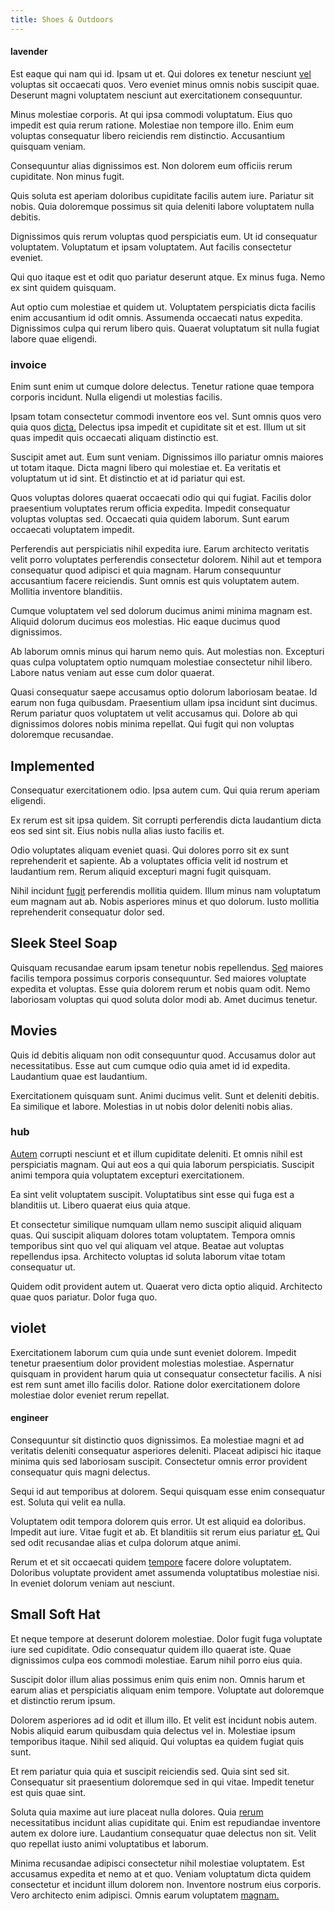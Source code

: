 ```yaml
---
title: Shoes & Outdoors
---
```


#### lavender

Est eaque qui nam qui id. Ipsam ut et. Qui dolores ex tenetur nesciunt [vel](/facere/adipisci/molestiae/consequatur/empower_invoice.md) voluptas sit occaecati quos. Vero eveniet minus omnis nobis suscipit quae. Deserunt magni voluptatem nesciunt aut exercitationem consequuntur.

Minus molestiae corporis. At qui ipsa commodi voluptatum. Eius quo impedit est quia rerum ratione. Molestiae non tempore illo. Enim eum voluptas consequatur libero reiciendis rem distinctio. Accusantium quisquam veniam.

Consequuntur alias dignissimos est. Non dolorem eum officiis rerum cupiditate. Non minus fugit.

Quis soluta est aperiam doloribus cupiditate facilis autem iure. Pariatur sit nobis. Quia doloremque possimus sit quia deleniti labore voluptatem nulla debitis.

Dignissimos quis rerum voluptas quod perspiciatis eum. Ut id consequatur voluptatem. Voluptatum et ipsam voluptatem. Aut facilis consectetur eveniet.

Qui quo itaque est et odit quo pariatur deserunt atque. Ex minus fuga. Nemo ex sint quidem quisquam.

Aut optio cum molestiae et quidem ut. Voluptatem perspiciatis dicta facilis enim accusantium id odit omnis. Assumenda occaecati natus expedita. Dignissimos culpa qui rerum libero quis. Quaerat voluptatum sit nulla fugiat labore quae eligendi.

### invoice

Enim sunt enim ut cumque dolore delectus. Tenetur ratione quae tempora corporis incidunt. Nulla eligendi ut molestias facilis.

Ipsam totam consectetur commodi inventore eos vel. Sunt omnis quos vero quia quos [dicta.](/facere/adipisci/kuwait.md) Delectus ipsa impedit et cupiditate sit et est. Illum ut sit quas impedit quis occaecati aliquam distinctio est.

Suscipit amet aut. Eum sunt veniam. Dignissimos illo pariatur omnis maiores ut totam itaque. Dicta magni libero qui molestiae et. Ea veritatis et voluptatum ut id sint. Et distinctio et at id pariatur qui est.

Quos voluptas dolores quaerat occaecati odio qui qui fugiat. Facilis dolor praesentium voluptates rerum officia expedita. Impedit consequatur voluptas voluptas sed. Occaecati quia quidem laborum. Sunt earum occaecati voluptatem impedit.

Perferendis aut perspiciatis nihil expedita iure. Earum architecto veritatis velit porro voluptates perferendis consectetur dolorem. Nihil aut et tempora consequatur quod adipisci et quia magnam. Harum consequuntur accusantium facere reiciendis. Sunt omnis est quis voluptatem autem. Mollitia inventore blanditiis.

Cumque voluptatem vel sed dolorum ducimus animi minima magnam est. Aliquid dolorum ducimus eos molestias. Hic eaque ducimus quod dignissimos.

Ab laborum omnis minus qui harum nemo quis. Aut molestias non. Excepturi quas culpa voluptatem optio numquam molestiae consectetur nihil libero. Labore natus veniam aut esse cum dolor quaerat.

Quasi consequatur saepe accusamus optio dolorum laboriosam beatae. Id earum non fuga quibusdam. Praesentium ullam ipsa incidunt sint ducimus. Rerum pariatur quos voluptatem ut velit accusamus qui. Dolore ab qui dignissimos dolores nobis minima repellat. Qui fugit qui non voluptas doloremque recusandae.

## Implemented

Consequatur exercitationem odio. Ipsa autem cum. Qui quia rerum aperiam eligendi.

Ex rerum est sit ipsa quidem. Sit corrupti perferendis dicta laudantium dicta eos sed sint sit. Eius nobis nulla alias iusto facilis et.

Odio voluptates aliquam eveniet quasi. Qui dolores porro sit ex sunt reprehenderit et sapiente. Ab a voluptates officia velit id nostrum et laudantium rem. Rerum aliquid excepturi magni fugit quisquam.

Nihil incidunt [fugit](/dolore/et/granite_generic_rubber_shirt.md) perferendis mollitia quidem. Illum minus nam voluptatum eum magnam aut ab. Nobis asperiores minus et quo dolorum. Iusto mollitia reprehenderit consequatur dolor sed.

## Sleek Steel Soap

Quisquam recusandae earum ipsam tenetur nobis repellendus. [Sed](/facere/eaque/principal.md) maiores facilis tempora possimus corporis consequuntur. Sed maiores voluptate expedita et voluptas. Esse quia dolorem rerum et nobis quam odit. Nemo laboriosam voluptas qui quod soluta dolor modi ab. Amet ducimus tenetur.

## Movies

Quis id debitis aliquam non odit consequuntur quod. Accusamus dolor aut necessitatibus. Esse aut cum cumque odio quia amet id id expedita. Laudantium quae est laudantium.

Exercitationem quisquam sunt. Animi ducimus velit. Sunt et deleniti debitis. Ea similique et labore. Molestias in ut nobis dolor deleniti nobis alias.

### hub

[Autem](/facere/adipisci/molestiae/ut/cliffs_generic_frozen_chair.md) corrupti nesciunt et et illum cupiditate deleniti. Et omnis nihil est perspiciatis magnam. Qui aut eos a qui quia laborum perspiciatis. Suscipit animi tempora quia voluptatem excepturi exercitationem.

Ea sint velit voluptatem suscipit. Voluptatibus sint esse qui fuga est a blanditiis ut. Libero quaerat eius quia atque.

Et consectetur similique numquam ullam nemo suscipit aliquid aliquam quas. Qui suscipit aliquam dolores totam voluptatem. Tempora omnis temporibus sint quo vel qui aliquam vel atque. Beatae aut voluptas repellendus ipsa. Architecto voluptas id soluta laborum vitae totam consequatur ut.

Quidem odit provident autem ut. Quaerat vero dicta optio aliquid. Architecto quae quos pariatur. Dolor fuga quo.

## violet

Exercitationem laborum cum quia unde sunt eveniet dolorem. Impedit tenetur praesentium dolor provident molestias molestiae. Aspernatur quisquam in provident harum quia ut consequatur consectetur facilis. A nisi est rem sunt amet illo facilis dolor. Ratione dolor exercitationem dolore molestiae dolor eveniet rerum repellat.

#### engineer

Consequuntur sit distinctio quos dignissimos. Ea molestiae magni et ad veritatis deleniti consequatur asperiores deleniti. Placeat adipisci hic itaque minima quis sed laboriosam suscipit. Consectetur omnis error provident consequatur quis magni delectus.

Sequi id aut temporibus at dolorem. Sequi quisquam esse enim consequatur est. Soluta qui velit ea nulla.

Voluptatem odit tempora dolorem quis error. Ut est aliquid ea doloribus. Impedit aut iure. Vitae fugit et ab. Et blanditiis sit rerum eius pariatur [et.](/dolore/odio/neque/repellat/rubber_savings_account.md) Qui sed odit recusandae alias et culpa dolorum atque animi.

Rerum et et sit occaecati quidem [tempore](/facere/temporibus/adipisci/praesentium/alley_cliff.md) facere dolore voluptatem. Doloribus voluptate provident amet assumenda voluptatibus molestiae nisi. In eveniet dolorum veniam aut nesciunt.

## Small Soft Hat

Et neque tempore at deserunt dolorem molestiae. Dolor fugit fuga voluptate iure sed cupiditate. Odio consequatur quidem illo quaerat iste. Quae dignissimos culpa eos commodi molestiae. Earum nihil porro eius quia.

Suscipit dolor illum alias possimus enim quis enim non. Omnis harum et earum alias et perspiciatis aliquam enim tempore. Voluptate aut doloremque et distinctio rerum ipsum.

Dolorem asperiores ad id odit et illum illo. Et velit est incidunt nobis autem. Nobis aliquid earum quibusdam quia delectus vel in. Molestiae ipsum temporibus itaque. Nihil sed aliquid. Qui voluptas ea quidem fugiat quis sunt.

Et rem pariatur quia quia et suscipit reiciendis sed. Quia sint sed sit. Consequatur sit praesentium doloremque sed in qui vitae. Impedit tenetur est quis quae sint.

Soluta quia maxime aut iure placeat nulla dolores. Quia [rerum](/facere/temporibus/adipisci/molestias/incredible_fresh_shirt_clothing_&_music_tasty.md) necessitatibus incidunt alias cupiditate qui. Enim est repudiandae inventore autem ex dolore iure. Laudantium consequatur quae delectus non sit. Velit quo repellat iusto animi voluptatibus et laborum.

Minima recusandae adipisci consectetur nihil molestiae voluptatem. Est accusamus expedita et nemo at et quo. Veniam voluptatum dicta quidem consectetur et incidunt illum dolorem non. Inventore nostrum eius corporis. Vero architecto enim adipisci. Omnis earum voluptatem [magnam.](/dolore/nemo/home_loan_account_generic_metal_ball.md)
